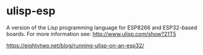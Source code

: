 # ulisp-esp

A version of the Lisp programming language for ESP8266 and ESP32-based boards.
For more information see:
http://www.ulisp.com/show?21T5

https://eightytwo.net/blog/running-ulisp-on-an-esp32/
